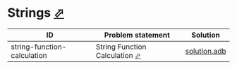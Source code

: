 # Strings [⬀](https://www.hackerrank.com/domains/algorithms?filters%5Bsubdomains%5D%5B%5D=strings)


| ID                          | Problem statement                                                                                  | Solution                                                 |
|-----------------------------|----------------------------------------------------------------------------------------------------|----------------------------------------------------------|
| string-function-calculation | String Function Calculation [⬀](https://www.hackerrank.com/challenges/string-function-calculation) | [solution.adb](string-function-calculation/solution.adb) |

